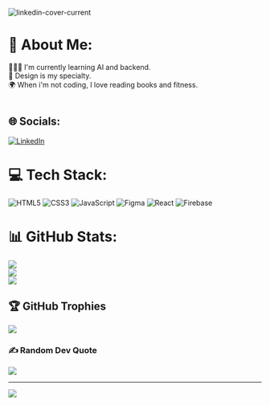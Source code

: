 ![linkedin-cover-current](https://github.com/MaliaPagley/MaliaPagley/assets/103156594/bc3030f6-d663-4e40-82cf-28f56b5d86c3)
# 💫 About Me:
👩🏼‍💻 I'm currently learning AI and backend.<br>💚 Design is my specialty.<br>🌍 When i'm not coding, I love reading books and fitness.<br><br>


## 🌐 Socials:
[![LinkedIn](https://img.shields.io/badge/LinkedIn-%230077B5.svg?logo=linkedin&logoColor=white)](https://linkedin.com/in/maliapagley) 

# 💻 Tech Stack:
![HTML5](https://img.shields.io/badge/html5-%23E34F26.svg?style=for-the-badge&logo=html5&logoColor=white) ![CSS3](https://img.shields.io/badge/css3-%231572B6.svg?style=for-the-badge&logo=css3&logoColor=white) ![JavaScript](https://img.shields.io/badge/javascript-%23323330.svg?style=for-the-badge&logo=javascript&logoColor=%23F7DF1E) 	![Figma](https://img.shields.io/badge/figma-%23F24E1E.svg?style=for-the-badge&logo=figma&logoColor=white) ![React](https://img.shields.io/badge/react-%2320232a.svg?style=for-the-badge&logo=react&logoColor=%2361DAFB) ![Firebase](https://img.shields.io/badge/firebase-%23039BE5.svg?style=for-the-badge&logo=firebase)
# 📊 GitHub Stats:
![](https://github-readme-stats.vercel.app/api?username=MaliaPagley&theme=blueberry&hide_border=false&include_all_commits=false&count_private=false)<br/>
![](https://github-readme-streak-stats.herokuapp.com/?user=MaliaPagley&theme=blueberry&hide_border=false)<br/>
![](https://github-readme-stats.vercel.app/api/top-langs/?username=MaliaPagley&theme=blueberry&hide_border=false&include_all_commits=false&count_private=false&layout=compact)

## 🏆 GitHub Trophies
![](https://github-profile-trophy.vercel.app/?username=MaliaPagley&theme=gitdimmed&no-frame=false&no-bg=true&margin-w=4)

### ✍️ Random Dev Quote
![](https://quotes-github-readme.vercel.app/api?type=vetical&theme=tokyonight)

---
[![](https://visitcount.itsvg.in/api?id=MaliaPagley&icon=7&color=11)](https://visitcount.itsvg.in)

<!-- Proudly created with GPRM ( https://gprm.itsvg.in ) -->

